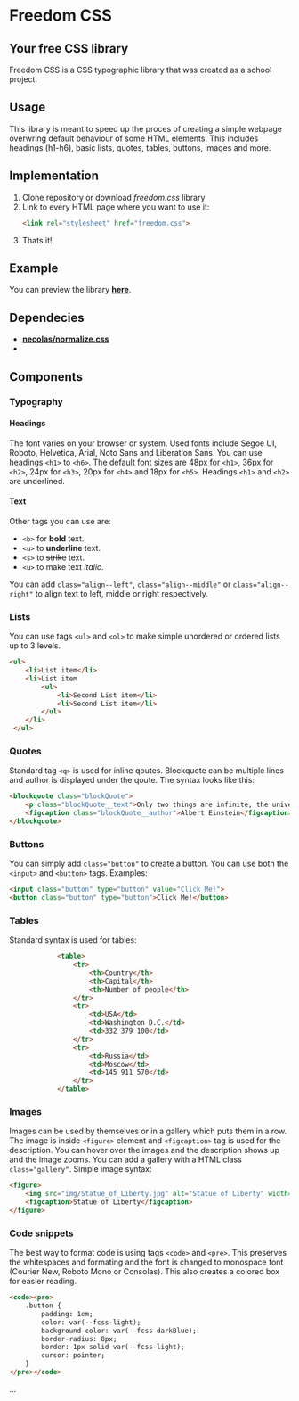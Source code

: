 # Freedom CSS
## Your free CSS library

Freedom CSS is a CSS typographic library that was created as a school project.

## Usage
This library is meant to speed up the proces of creating a simple webpage overwring default behaviour of some HTML elements. This includes headings 
(h1-h6), basic lists, quotes, tables, buttons, images and more.

## Implementation
1. Clone repository or download *freedom.css* library
2. Link to every HTML page where you want to use it:
    ```HTML
    <link rel="stylesheet" href="freedom.css">
    ```
3. Thats it!

## Example
You can preview the library **[here](https://pslib-cz.github.io/2021l4web-typographic-library-Svobodao/example.html)**.
## Dependecies
- **[necolas/normalize.css](https://github.com/necolas/normalize.css/)**
-

## Components
### Typography
#### Headings
The font varies on your browser or system. Used fonts include Segoe UI, Roboto, Helvetica, Arial, Noto Sans and Liberation Sans. You can use headings `<h1>` to `<h6>`. The default font sizes are 48px for `<h1>`, 36px for `<h2>`, 24px for `<h3>`, 20px for `<h4>` and 18px for `<h5>`. Headings `<h1>` and `<h2>` are underlined.
#### Text
Other tags you can use are:
- `<b>` for **bold** text.
- `<u>` to __underline__ text.
- `<s>` to ~~strike~~ text.
- `<u>` to make text *italic*.

You can add `class="align--left"`, `class="align--middle"` or `class="align--right"` to align text to left, middle or right respectively.

### Lists
You can use tags `<ul>` and `<ol>` to make simple unordered or ordered lists up to 3 levels.
```HTML
<ul>
    <li>List item</li>
    <li>List item
        <ul>
            <li>Second List item</li>
            <li>Second List item</li>
        </ul>
    </li>
 </ul>
```

### Quotes
Standard tag `<q>` is used for inline qoutes.
Blockquote can be multiple lines and author is displayed under the qoute. The syntax looks like this:
```HTML
<blockquote class="blockQuote">
    <p class="blockQuote__text">Only two things are infinite, the universe and human stupidity, and I'm not sure about the former.</p>
    <figcaption class="blockQuote__author">Albert Einstein</figcaption>
</blockquote>
```

### Buttons
You can simply add `class="button"` to create a button. You can use both the `<input>` and `<button>` tags. Examples:
```HTML
<input class="button" type="button" value="Click Me!">
<button class="button" type="button">Click Me!</button>
```

### Tables
Standard syntax is used for tables:
```HTML
            <table>
                <tr>
                    <th>Country</th>
                    <th>Capital</th>
                    <th>Number of people</th>
                </tr>
                <tr>
                    <td>USA</td>
                    <td>Washington D.C.</td>
                    <td>332 379 100</td>
                </tr>
                <tr>
                    <td>Russia</td>
                    <td>Moscow</td>
                    <td>145 911 570</td>
                </tr>
            </table>
```

### Images
Images can be used by themselves or in a gallery which puts them in a row. The image is inside `<figure>` element and `<figcaption>` tag is used for the description. You can hover over the images and the description shows up and the image zooms. You can add a gallery with a HTML class `class="gallery"`. Simple image syntax:
```HTML
<figure>
    <img src="img/Statue_of_Liberty.jpg" alt="Statue of Liberty" width="250px">
    <figcaption>Statue of Liberty</figcaption>
</figure>
```

### Code snippets
The best way to format code is using tags `<code>` and `<pre>`. This preserves the whitespaces and formating and the font is changed to monospace font (Courier New, Roboto Mono or Consolas). This also creates a colored box for easier reading.
```HTML
<code><pre>
    .button {
        padding: 1em;
        color: var(--fcss-light);
        background-color: var(--fcss-darkBlue);
        border-radius: 8px;
        border: 1px solid var(--fcss-light);
        cursor: pointer;
    }
</pre></code>
```
...
